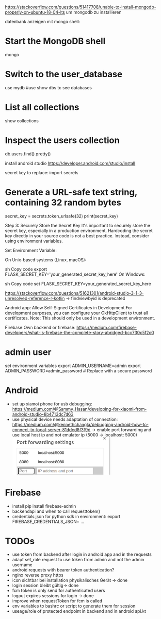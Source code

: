 https://stackoverflow.com/questions/51417708/unable-to-install-mongodb-properly-on-ubuntu-18-04-lts um mongodb zu installieren

datenbank anzeigen mit mongo shell:
# Start the MongoDB shell
mongo

# Switch to the user_database
use mydb #use show dbs to see databases

# List all collections
show collections

# Inspect the users collection
db.users.find().pretty()


install android studio
https://developer.android.com/studio/install


secret key to replace:
import secrets

# Generate a URL-safe text string, containing 32 random bytes
secret_key = secrets.token_urlsafe(32)
print(secret_key)

Step 3: Securely Store the Secret Key
It's important to securely store the secret key, especially in a production environment. Hardcoding the secret key directly in your source code is not a best practice. Instead, consider using environment variables.

Set Environment Variable:

On Unix-based systems (Linux, macOS):

sh
Copy code
export FLASK_SECRET_KEY='your_generated_secret_key_here'
On Windows:

sh
Copy code
set FLASK_SECRET_KEY=your_generated_secret_key_here

https://stackoverflow.com/questions/51621301/android-studio-3-1-3-unresolved-reference-r-kotlin -> findviewbyid is deprecated


Android app:
Allow Self-Signed Certificates in Development
For development purposes, you can configure your OkHttpClient to trust all certificates. Note: This should only be used in a development environment.


Firebase
Own backend or firebase: https://medium.com/firebase-developers/what-is-firebase-the-complete-story-abridged-bcc730c5f2c0

# admin user
set environment variables 
export ADMIN_USERNAME=admin
export ADMIN_PASSWORD=admin_password  # Replace with a secure password

# Android
- set up xiamoi phone for usb debugging: https://medium.com/@Sammy_Hasan/developing-for-xiaomi-from-android-studio-8b4713dc7d63
- use physical device needs adaptation of connection: https://medium.com/@kennethchangla/debugging-android-how-to-connect-to-local-server-81ddcd8f3f9d -> enable port forwarding and use local host ip and not emulator ip (5000 -> localhost: 5000)
![alt text](image.png)

# Firebase
- install pip install firebase-admin
- backendapi and when to call requesttoken()
- credentials json for python sdk in environment: export FIREBASE_CREDENTIALS_JSON= ...


# TODOs
- use token from backend after login in android app and in the requests
- adapt set_role request to use token from admin and not the admin username
- android requests with bearer token authentication?
- nginx reverse proxy https
- icon sichtbar bei installation physikalisches Gerät -> done
- login session bleibt gültig-> done
- fcm token is only send for authenticated users
- logout expires sessions for login -> done
- improve when requestToken for fcm is called
- env variables to bashrc or script to generate them for session
- useage/role of protected endpoint in backend and in android api.kt